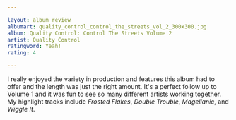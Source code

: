 ```yaml
---

layout: album_review
albumart: quality_control_control_the_streets_vol_2_300x300.jpg
album: Quality Control: Control The Streets Volume 2
artist: Quality Control
ratingword: Yeah!
rating: 4

---
```


I really enjoyed the variety in production and features this album had to offer and the length was just the right amount. It's a perfect follow up to Volume 1 and it was fun to see so many different artists working together. My highlight tracks include *Frosted Flakes*, *Double Trouble*, *Magellanic*, and *Wiggle It*.
